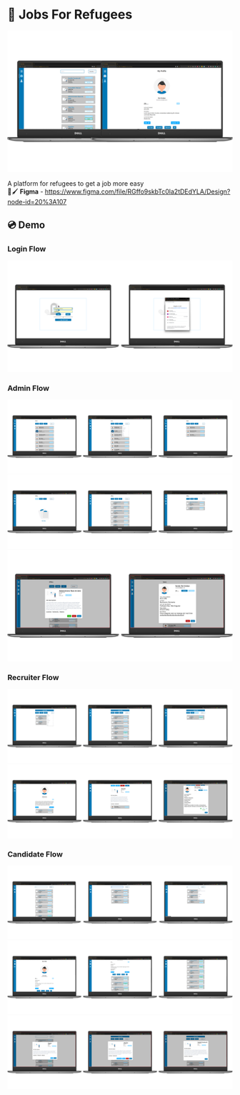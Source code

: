 # 💼 Jobs For Refugees 

![](./image/main_image.png)


A platform for refugees to get a job more easy   
📐🖌️ **Figma** - https://www.figma.com/file/RGffo9skbTc0la2tDEdYLA/Design?node-id=20%3A107




## 💿 Demo
### Login Flow 
![](./image/Picture1.png)


### Admin Flow
![](./image/filter_dropdown_admin.png)
![](./image/offerts_to_check_admin.png)
![](./image/admin_popUps.png)


### Recruiter Flow 
![](./image/main_page_offers_recruter.png)
![](./image/offert_extended_page_recruter.png)

### Candidate Flow 
![](./image/main_page_user_filter.png)
![](./image/profile_page_user.png)
![](./image/user_popUps.png)


